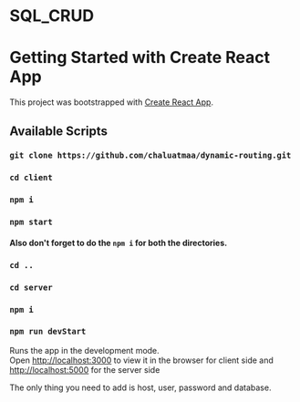 # SQL_CRUD

# Getting Started with Create React App

This project was bootstrapped with [Create React App](https://github.com/facebook/create-react-app).

## Available Scripts


### `git clone https://github.com/chaluatmaa/dynamic-routing.git`

### `cd client`

### `npm i`

### `npm start`


#### Also don't forget to do the `npm i` for both the directories.

### `cd ..`

### `cd server`

### `npm i`

### `npm run devStart`

Runs the app in the development mode.\
Open [http://localhost:3000](http://localhost:3000) to view it in the browser for client side and [http://localhost:5000](http://localhost:5000) for the server side

The only thing you need to add is host, user, password and database.


